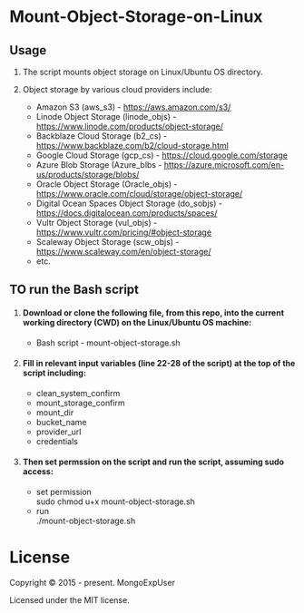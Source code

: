 # Mount-Object-Storage-on-Linux


## Usage
1) The script mounts object storage on Linux/Ubuntu OS directory. 

2) Object storage by various cloud providers include: <br>
    - Amazon S3 (aws_s3) - https://aws.amazon.com/s3/ <br>
    - Linode Object Storage (linode_objs) - https://www.linode.com/products/object-storage/ <br>
    - Backblaze Cloud Storage (b2_cs) - https://www.backblaze.com/b2/cloud-storage.html <br>
    - Google Cloud Storage (gcp_cs) - https://cloud.google.com/storage<br>
    - Azure Blob Storage (Azure_blbs - https://azure.microsoft.com/en-us/products/storage/blobs/ <br>
    - Oracle Object Storage (Oracle_objs) - https://www.oracle.com/cloud/storage/object-storage/<br>
    - Digital Ocean Spaces Object Storage (do_sobjs) - https://docs.digitalocean.com/products/spaces/ <br>
    - Vultr Object Storage (vul_objs) - https://www.vultr.com/pricing/#object-storage <br>
    - Scaleway Object Storage (scw_objs) - https://www.scaleway.com/en/object-storage/ <br>
    - etc. <br>


## TO run the Bash script

1) #### Download or clone the following file, from this repo, into the current working directory (CWD) on the Linux/Ubuntu OS machine: <br>
   - Bash script - mount-object-storage.sh<br>
   
2) #### Fill in relevant input variables (line 22-28 of the script) at the top of the script including: <br>
   - clean_system_confirm
   - mount_storage_confirm
   - mount_dir
   - bucket_name
   - provider_url
   - credentials

4) #### Then set permssion on the script and run the script, assuming sudo access: <br>
   - set permission <br>
   sudo chmod u+x mount-object-storage.sh
   - run <br>
   ./mount-object-storage.sh


# License

Copyright © 2015 - present. MongoExpUser

Licensed under the MIT license.
